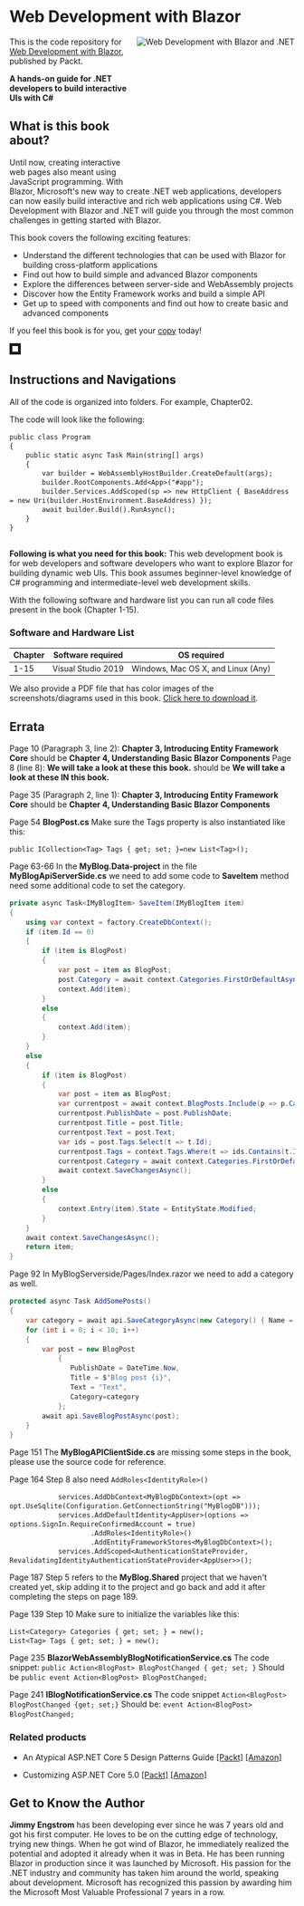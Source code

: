 # Web Development with Blazor

<a href="https://www.packtpub.com/product/web-development-with-blazor-and-net-5/9781800208728"><img src="https://static.packt-cdn.com/products/9781800208728/cover/smaller" alt="Web Development with Blazor and .NET" height="256px" align="right"></a>

This is the code repository for [Web Development with Blazor](https://www.packtpub.com/product/web-development-with-blazor-and-net-5/9781800208728), published by Packt.

**A hands-on guide for .NET developers to build interactive UIs with C#**

## What is this book about?
Until now, creating interactive web pages also meant using JavaScript programming. With Blazor, Microsoft's new way to create .NET web applications, developers can now easily build interactive and rich web applications using C#. Web Development with Blazor and .NET will guide you through the most common challenges in getting started with Blazor.

This book covers the following exciting features: 
* Understand the different technologies that can be used with Blazor for building cross-platform applications
* Find out how to build simple and advanced Blazor components
* Explore the differences between server-side and WebAssembly projects
* Discover how the Entity Framework works and build a simple API
* Get up to speed with components and find out how to create basic and advanced components

If you feel this book is for you, get your [copy](https://www.amazon.com/dp/1800208723) today!

<a href="https://www.packtpub.com/?utm_source=github&utm_medium=banner&utm_campaign=GitHubBanner"><img src="https://raw.githubusercontent.com/PacktPublishing/GitHub/master/GitHub.png" 
alt="https://www.packtpub.com/" border="5" /></a>


## Instructions and Navigations
All of the code is organized into folders. For example, Chapter02.

The code will look like the following:
```
public class Program
{
    public static async Task Main(string[] args)
    {
        var builder = WebAssemblyHostBuilder.CreateDefault(args);
        builder.RootComponents.Add<App>("#app");
        builder.Services.AddScoped(sp => new HttpClient { BaseAddress = new Uri(builder.HostEnvironment.BaseAddress) });
        await builder.Build().RunAsync();
    }
}


```

**Following is what you need for this book:**
This web development book is for web developers and software developers who want to explore Blazor for building dynamic web UIs. This book assumes beginner-level knowledge of C# programming and intermediate-level web development skills.

With the following software and hardware list you can run all code files present in the book (Chapter 1-15).

### Software and Hardware List

| Chapter  | Software required                   | OS required                        |
| -------- | ------------------------------------| -----------------------------------|
| 1-15     | Visual Studio 2019                    | Windows, Mac OS X, and Linux (Any) |


We also provide a PDF file that has color images of the screenshots/diagrams used in this book. [Click here to download it](https://static.packt-cdn.com/downloads/9781800208728_ColorImages.pdf).

## Errata 

Page 10 (Paragraph 3, line 2): **Chapter 3, Introducing Entity Framework Core** should be **Chapter 4, Understanding Basic Blazor Components**
Page 8 (line 8): **We will take a look at these this book.** should be **We will take a look at these IN this book.**

Page 35 (Paragraph 2, line 1): **Chapter 3, Introducing Entity Framework Core** should be **Chapter 4, Understanding Basic Blazor Components**

Page 54 **BlogPost.cs** Make sure the Tags property is also instantiated like this:
```
public ICollection<Tag> Tags { get; set; }=new List<Tag>();
```

Page 63-66 In the **MyBlog.Data-project** in the file **MyBlogApiServerSide.cs**  we need to add some code to **SaveItem** method need some additional code to set the category.
``` csharp
private async Task<IMyBlogItem> SaveItem(IMyBlogItem item)
{
    using var context = factory.CreateDbContext();
    if (item.Id == 0)
    {
        if (item is BlogPost)
        {
            var post = item as BlogPost;
            post.Category = await context.Categories.FirstOrDefaultAsync(c => c.Id == post.Category.Id);
            context.Add(item);
        }
        else
        {
            context.Add(item);
        }
    }
    else
    {
        if (item is BlogPost)
        {
            var post = item as BlogPost;
            var currentpost = await context.BlogPosts.Include(p => p.Category).Include(p => p.Tags).FirstOrDefaultAsync(p => p.Id == post.Id);
            currentpost.PublishDate = post.PublishDate;
            currentpost.Title = post.Title;
            currentpost.Text = post.Text;
            var ids = post.Tags.Select(t => t.Id);
            currentpost.Tags = context.Tags.Where(t => ids.Contains(t.Id)).ToList();
            currentpost.Category = await context.Categories.FirstOrDefaultAsync(c => c.Id == post.Category.Id);
            await context.SaveChangesAsync();
        }
        else
        {
            context.Entry(item).State = EntityState.Modified;
        }
    }
    await context.SaveChangesAsync();
    return item;
}
```
Page 92 In MyBlogServerside/Pages/Index.razor we need to add a category as well.
``` csharp 
protected async Task AddSomePosts()
{
    var category = await api.SaveCategoryAsync(new Category() { Name = "New Category" });
    for (int i = 0; i < 10; i++)
    {
        var post = new BlogPost
            {
               PublishDate = DateTime.Now, 
               Title = $"Blog post {i}", 
               Text = "Text",
               Category=category
            };
        await api.SaveBlogPostAsync(post);
    }   
}
```
Page 151 The **MyBlogAPIClientSide.cs** are missing some steps in the book, please use the source code for reference.

Page 164 Step 8 also need ```AddRoles<IdentityRole>()```
```
            services.AddDbContext<MyBlogDbContext>(opt => opt.UseSqlite(Configuration.GetConnectionString("MyBlogDB")));
            services.AddDefaultIdentity<AppUser>(options => options.SignIn.RequireConfirmedAccount = true)
                    .AddRoles<IdentityRole>()
                    .AddEntityFrameworkStores<MyBlogDbContext>();
            services.AddScoped<AuthenticationStateProvider, RevalidatingIdentityAuthenticationStateProvider<AppUser>>();
```

Page 187 Step 5 refers to the **MyBlog.Shared** project that we haven't created yet, skip adding it to the project and go back and add it after completing the steps on page 189.

Page 139 Step 10
Make sure to initialize the variables like this:
```
List<Category> Categories { get; set; } = new();
List<Tag> Tags { get; set; } = new();
```

Page 235 **BlazorWebAssemblyBlogNotificationService.cs**
The code snippet:
```public Action<BlogPost> BlogPostChanged { get; set; }```
Should be
```public event Action<BlogPost> BlogPostChanged;```  

Page 241 **IBlogNotificationService.cs**
The code snippet 
```Action<BlogPost> BlogPostChanged {get; set;}```
Should be:
```event Action<BlogPost> BlogPostChanged;```


### Related products <Other books you may enjoy>
* An Atypical ASP.NET Core 5 Design Patterns Guide [[Packt]](https://www.packtpub.com/product/an-atypical-asp-net-core-5-design-patterns-guide/9781789346091) [[Amazon]](https://www.amazon.com/dp/1789346096)

* Customizing ASP.NET Core 5.0 [[Packt]](https://www.packtpub.com/product/customizing-asp-net-core-5-0/9781801077866) [[Amazon]](https://www.amazon.com/dp/180107786X)

## Get to Know the Author
**Jimmy Engstrom**
has been developing ever since he was 7 years old and got his first computer. He loves to be on the cutting edge of technology, trying new things. When he got wind of Blazor, he immediately realized the potential and adopted it already when it was in Beta. He has been running Blazor in production since it was launched by Microsoft.
His passion for the .NET industry and community has taken him around the world, speaking about development. Microsoft has recognized this passion by awarding him the Microsoft Most Valuable Professional 7 years in a row.

